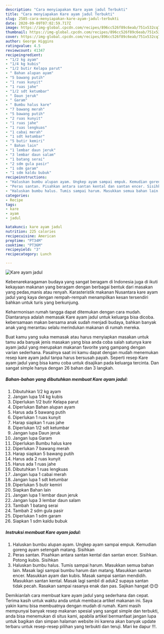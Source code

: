 ```yaml
---
description: "Cara menyiapakan Kare ayam jadul Terbukti"
title: "Cara menyiapakan Kare ayam jadul Terbukti"
slug: 2585-cara-menyiapakan-kare-ayam-jadul-terbukti
date: 2020-09-09T07:02:59.717Z
image: https://img-global.cpcdn.com/recipes/896cc526f89c6eab/751x532cq70/kare-ayam-jadul-foto-resep-utama.jpg
thumbnail: https://img-global.cpcdn.com/recipes/896cc526f89c6eab/751x532cq70/kare-ayam-jadul-foto-resep-utama.jpg
cover: https://img-global.cpcdn.com/recipes/896cc526f89c6eab/751x532cq70/kare-ayam-jadul-foto-resep-utama.jpg
author: George Higgins
ratingvalue: 4.5
reviewcount: 41347
recipeingredient:
- "1/2 kg ayam"
- "1/4 kg kubis"
- "1/2 butir Kelapa parut"
- " Bahan alupan ayam"
- "5 bawang putih"
- "1 ruas kunyit"
- "1 ruas jahe"
- "1/2 sdt ketumbar"
- " Daun jeruk"
- " Garam"
- " Bumbu halus kare"
- "7 bawang merah"
- "5 bawang putih"
- "2 ruas kunyit"
- "1 ruas jahe"
- "1 ruas lengkuas"
- "1 cabai merah"
- "1 sdt ketumbar"
- "5 butir kemiri"
- " Bahan lain"
- "1 lembar daun jeruk"
- "3 lembar daun salam"
- "1 batang serai"
- "2 sdm gula pasir"
- "1 sdm garam"
- "1 sdm kaldu bubuk"
recipeinstructions:
- "Haluskan bumbu alupan ayam. Ungkep ayam sampai empuk. Kemudian goreng ayam setengah matang. Sisihkan"
- "Peras santan. Pisahkan antara santan kental dan santan encer. Sisihkan. Potong kubis. Sisihkan"
- "Haluskan bumbu halus. Tumis sampai harum. Masukkan semua bahan lain. Masak lagi sampai bumbu harum dan matang. Masukkan santan encer. Masukkan ayam dan kubis. Masak sampai santan mendidih. Masukkan santan kental. Masak lagi sambil di aduk2 supaya santan tidak pecah. Rasakan sampai rasanya enak dan pas. Sajikan hangat 😊😊"
categories:
- Recipe
tags:
- kare
- ayam
- jadul

katakunci: kare ayam jadul 
nutrition: 225 calories
recipecuisine: American
preptime: "PT34M"
cooktime: "PT36M"
recipeyield: "3"
recipecategory: Lunch

---
```



![Kare ayam jadul](https://img-global.cpcdn.com/recipes/896cc526f89c6eab/751x532cq70/kare-ayam-jadul-foto-resep-utama.jpg)

Kebenarekaragaman budaya yang sangat beragam di Indonesia juga di ikuti kekayaan makanan yang beragam dengan berbagai bentuk dari masakan yang pedas,manis atau renyah. Karasteristik makanan Nusantara kare ayam jadul yang kaya dengan rempah-rempah menampilkan kesan tersendiri bahkan untuk turis yang berkunjung.


Keharmonisan rumah tangga dapat ditemukan dengan cara mudah. Diantaranya adalah memasak Kare ayam jadul untuk keluarga bisa dicoba. kebersamaan makan bersama anak sudah menjadi budaya, bahkan banyak anak yang merantau selalu merindukan makanan di rumah mereka.



Buat kamu yang suka memasak atau harus menyiapkan masakan untuk tamu ada banyak jenis masakan yang bisa anda coba salah satunya kare ayam jadul yang merupakan makanan favorite yang gampang dengan varian sederhana. Pasalnya saat ini kamu dapat dengan mudah menemukan resep kare ayam jadul tanpa harus bersusah payah.
Seperti resep Kare ayam jadul yang bisa kamu coba untuk disajikan pada keluarga tercinta. Dan sangat simple hanya dengan 26 bahan dan 3 langkah.


<!--inarticleads1-->

##### Bahan-bahan yang dibutuhkan membuat Kare ayam jadul:

1. Dibutuhkan 1/2 kg ayam
1. Jangan lupa 1/4 kg kubis
1. Diperlukan 1/2 butir Kelapa parut
1. Diperlukan  Bahan alupan ayam
1. Harus ada 5 bawang putih
1. Diperlukan 1 ruas kunyit
1. Harap siapkan 1 ruas jahe
1. Diperlukan 1/2 sdt ketumbar
1. Jangan lupa  Daun jeruk
1. Jangan lupa  Garam
1. Diperlukan  Bumbu halus kare
1. Diperlukan 7 bawang merah
1. Harap siapkan 5 bawang putih
1. Harus ada 2 ruas kunyit
1. Harus ada 1 ruas jahe
1. Dibutuhkan 1 ruas lengkuas
1. Jangan lupa 1 cabai merah
1. Jangan lupa 1 sdt ketumbar
1. Diperlukan 5 butir kemiri
1. Siapkan  Bahan lain
1. Jangan lupa 1 lembar daun jeruk
1. Jangan lupa 3 lembar daun salam
1. Tambah 1 batang serai
1. Tambah 2 sdm gula pasir
1. Diperlukan 1 sdm garam
1. Siapkan 1 sdm kaldu bubuk




<!--inarticleads2-->

##### Instruksi membuat  Kare ayam jadul:

1. Haluskan bumbu alupan ayam. Ungkep ayam sampai empuk. Kemudian goreng ayam setengah matang. Sisihkan
1. Peras santan. Pisahkan antara santan kental dan santan encer. Sisihkan. Potong kubis. Sisihkan
1. Haluskan bumbu halus. Tumis sampai harum. Masukkan semua bahan lain. Masak lagi sampai bumbu harum dan matang. Masukkan santan encer. Masukkan ayam dan kubis. Masak sampai santan mendidih. Masukkan santan kental. Masak lagi sambil di aduk2 supaya santan tidak pecah. Rasakan sampai rasanya enak dan pas. Sajikan hangat 😊😊




Demikianlah cara membuat kare ayam jadul yang sederhana dan cepat. Terima kasih untuk waktu anda untuk membaca artikel makanan ini. Saya yakin kamu bisa membuatnya dengan mudah di rumah. Kami masih mempunyai banyak resep makanan spesial yang sangat simple dan terbukti, anda bisa menemukan di situs kami, apabila artikel bermanfaat jangan lupa untuk bagikan dan simpan halaman website ini karena akan banyak update terbaru untuk resep-resep pilihan yang terbukti dan teruji. Mari ke dapur !!!. 
